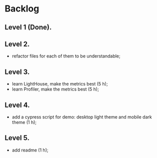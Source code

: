 # Backlog

## Level 1 (Done).

## Level 2.

- refactor files for each of them to be understandable;

## Level 3.

- learn LightHouse, make the metrics best (5 h);
- learn Profiler, make the metrics best (5 h);

## Level 4.

- add a cypress script for demo: desktop light theme and mobile dark theme (1 h);

## Level 5.

- add readme (1 h);
